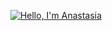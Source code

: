 <p align="center"><a href="https://mucanastasia.github.io/"><img alt="Hello, I'm Anastasia" src=“./hello.png" /></a></p>
